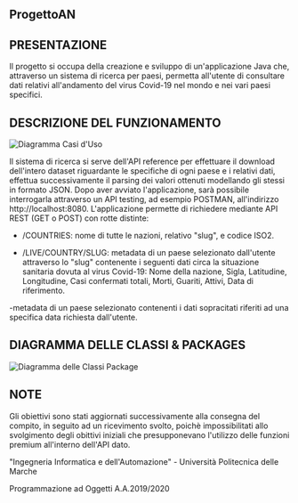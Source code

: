 ## ProgettoAN

## PRESENTAZIONE

Il progetto si occupa della creazione e sviluppo di un'applicazione Java che, attraverso un sistema di ricerca per paesi, permetta all'utente di consultare dati relativi all'andamento del virus Covid-19 nel mondo e nei vari paesi specifici. 

## DESCRIZIONE DEL FUNZIONAMENTO


![Diagramma Casi d'Uso](https://user-images.githubusercontent.com/72570036/97028990-17c72100-155d-11eb-8e78-2fbc0315bc77.png)



Il sistema di ricerca si serve dell'API reference per effettuare il download dell'intero dataset riguardante le specifiche di ogni paese e i relativi dati, effettua successivamente il parsing dei valori ottenuti modellando gli stessi in formato JSON.
Dopo aver avviato l'applicazione, sarà possibile interrogarla attraverso un API testing, ad esempio POSTMAN, all'indirizzo http://localhost:8080.
L'applicazione permette di richiedere mediante API REST (GET o POST) con rotte distinte:

- /COUNTRIES: nome di tutte le nazioni, relativo "slug", e codice ISO2.

- /LIVE/COUNTRY/SLUG: metadata di un paese selezionato dall'utente attraverso lo "slug" contenente i seguenti dati circa la situazione sanitaria dovuta al virus Covid-19: Nome della nazione, Sigla, Latitudine, Longitudine, Casi confermati totali, Morti, Guariti, Attivi, Data di riferimento.

-metadata di un paese selezionato contenenti i dati sopracitati riferiti ad una specifica data richiesta dall'utente.

## DIAGRAMMA DELLE CLASSI & PACKAGES

![Diagramma delle Classi Package](https://user-images.githubusercontent.com/72570036/97029644-03cfef00-155e-11eb-995e-210779fc5580.png)


## NOTE 

Gli obiettivi sono stati aggiornati successivamente alla consegna del compito, in seguito ad un ricevimento svolto, poichè impossibilitati allo svolgimento degli obittivi iniziali che presupponevano l'utilizzo delle funzioni premium all'interno dell'API dato.

"Ingegneria Informatica e dell'Automazione" - Università Politecnica delle Marche

Programmazione ad Oggetti A.A.2019/2020
